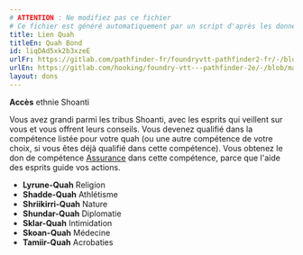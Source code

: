 ```yaml
---
# ATTENTION : Ne modifiez pas ce fichier
# Ce fichier est généré automatiquement par un script d'après les données du module Foundry VTT officiel et de sa traduction
title: Lien Quah
titleEn: Quah Bond
id: liqDAd5xk2b3xzeE
urlFr: https://gitlab.com/pathfinder-fr/foundryvtt-pathfinder2-fr/-/blob/master/data/feats/liqDAd5xk2b3xzeE.htm
urlEn: https://gitlab.com/hooking/foundry-vtt---pathfinder-2e/-/blob/master/packs/data/feats.db/quah-bond.json
layout: dons
---
```

**Accès** ethnie Shoanti

Vous avez grandi parmi les tribus Shoanti, avec les esprits qui veillent sur vous et vous offrent leurs conseils. Vous devenez qualifié dans la compétence listée pour votre quah (ou une autre compétence de votre choix, si vous êtes déjà qualifié dans cette compétence). Vous obtenez le don de compétence [Assurance](assurance.html) dans cette compétence, parce que l'aide des esprits guide vos actions.

- **Lyrune-Quah** Religion
- **Shadde-Quah** Athlétisme
- **Shriikirri-Quah** Nature
- **Shundar-Quah** Diplomatie
- **Sklar-Quah** Intimidation
- **Skoan-Quah** Médecine
- **Tamiir-Quah** Acrobaties
